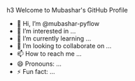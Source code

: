 h3 Welcome to Mubashar's GitHub Profile


- 👋 Hi, I’m @mubashar-pyflow
- 👀 I’m interested in ...
- 🌱 I’m currently learning ...
- 💞️ I’m looking to collaborate on ...
- 📫 How to reach me ...
- 😄 Pronouns: ...
- ⚡ Fun fact: ...

<!---
mubashar-pyflow/mubashar-pyflow is a ✨ special ✨ repository because its `README.md` (this file) appears on your GitHub profile.
You can click the Preview link to take a look at your changes.
--->
